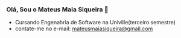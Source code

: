 ### Olá, Sou o Mateus Maia Siqueira 👋

- Cursando Engenahria de Software na Univille(terceiro semestre)
- contate-me no e-mail: mateusmaiasiqueira@gmail.com


